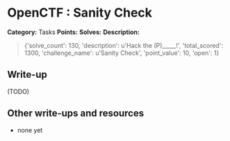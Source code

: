 # OpenCTF : Sanity Check

**Category:** Tasks
**Points:** 
**Solves:** 
**Description:**

> {'solve_count': 130, 'description': u'Hack the (P)_____!', 'total_scored': 1300, 'challenge_name': u'Sanity Check', 'point_value': 10, 'open': 1}

## Write-up

(TODO)

## Other write-ups and resources

* none yet
